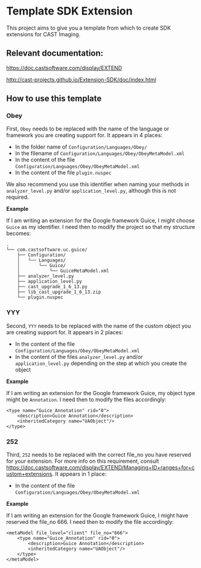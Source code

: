 # Template SDK Extension

This project aims to give you a template from  which to create SDK extensions for CAST Imaging.

## Relevant documentation:

https://doc.castsoftware.com/display/EXTEND

http://cast-projects.github.io/Extension-SDK/doc/index.html

## How to use this template

### Obey

First, `Obey` needs to be replaced with the name of the language or framework you are creating support for. It appears in 4 places:
- In the folder name of `Configuration/Languages/Obey/`
- In the filename of `Configuration/Languages/Obey/ObeyMetaModel.xml`
- In the content of the file `Configuration/Languages/Obey/ObeyMetaModel.xml`
- In the content of the file `plugin.nuspec`

We also recommend you use this identifier when naming your methods in `analyzer_level.py` and/or `application_level.py`, although this is not required.

**Example**

If I am writing an extension for the Google framework Guice, I might choose `Guice` as my identifier. I need then to modify the project so that my structure becomes:
```
.
└── com.castsoftware.uc.guice/
    ├── Configuration/
    │   └── Languages/
    │       └── Guice/
    │           └── GuiceMetaModel.xml
    ├── analyzer_level.py
    ├── application_level.py
    ├── cast_upgrade_1_6_13.py
    ├── lib_cast_upgrade_1_6_13.zip
    └── plugin.nuspec
```

### YYY

Second, `YYY` needs to be replaced with the name of the custom object you are creating support for. It appears in 2 places:
- In the content of the file `Configuration/Languages/Obey/ObeyMetaModel.xml`
- In the content of the files `analyzer_level.py` and/or `application_level.py` depending on the step at which you create the object

**Example**

If I am writing an extension for the Google framework Guice, my object type might be `Annotation`. I need then to modify the files accordingly:
```
<type name="Guice_Annotation" rid="0">
    <description>Guice Annotation</description>
    <inheritedCategory name="UAObject"/>
</type>
```

### 252

Third, `252` needs to be replaced with the correct file_no you have reserved for your extension. For more info on this requirement, consult https://doc.castsoftware.com/display/EXTEND/Managing+ID+ranges+for+custom+extensions. It appears in 1 place:
- In the content of the file `Configuration/Languages/Obey/ObeyMetaModel.xml`

**Example**

If I am writing an extension for the Google framework Guice, I might have reserved the file_no 666. I need then to modify the file accordingly:
```
<metaModel file_level="client" file_no="666">
    <type name="Guice_Annotation" rid="0">
        <description>Guice Annotation</description>
        <inheritedCategory name="UAObject"/>
    </type>
</metaModel>
```